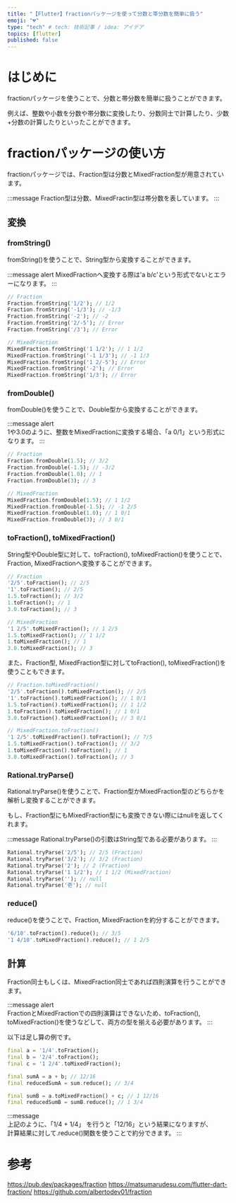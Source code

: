 ```yaml
---
title: "【Flutter】fractionパッケージを使って分数と帯分数を簡単に扱う"
emoji: "💔"
type: "tech" # tech: 技術記事 / idea: アイデア
topics: [flutter]
published: false
---
```

# はじめに
fractionパッケージを使うことで、分数と帯分数を簡単に扱うことができます。  

例えば、整数や小数を分数や帯分数に変換したり、分数同士で計算したり、少数+分数の計算したりといったことができます。

# fractionパッケージの使い方
fractionパッケージでは、Fraction型は分数とMixedFraction型が用意されています。  

:::message
Fraction型は分数、MixedFractin型は帯分数を表しています。
:::

## 変換
### fromString()
fromString()を使うことで、String型から変換することができます。  

:::message alert
MixedFractionへ変換する際は'a b/c'という形式でないとエラーになります。
:::

```dart
// Fraction
Fraction.fromString('1/2'); // 1/2
Fraction.fromString('-1/3'); // -1/3
Fraction.fromString('-2'); // -2
Fraction.fromString('2/-5'); // Error
Fraction.fromString('/3'); // Error

// MixedFraction
MixedFraction.fromString('1 1/2'); // 1 1/2
MixedFraction.fromString('-1 1/3'); // -1 1/3
MixedFraction.fromString('1 2/-5'); // Error
MixedFraction.fromString('-2'); // Error
MixedFraction.fromString('1/3'); // Error
```

### fromDouble()
fromDouble()を使うことで、Double型から変換することができます。

:::message alert  
1や3.0のように、整数をMixedFractionに変換する場合、「a 0/1」という形式になります。
:::

```dart
// Fraction
Fraction.fromDouble(1.5); // 3/2
Fraction.fromDouble(-1.5); // -3/2
Fraction.fromDouble(1.0); // 1
Fraction.fromDouble(3); // 3

// MixedFraction
MixedFraction.fromDouble(1.5); // 1 1/2
MixedFraction.fromDouble(-1.5); // -1 2/5
MixedFraction.fromDouble(1.0); // 1 0/1
MixedFraction.fromDouble(3); // 3 0/1
```

### toFraction(), toMixedFraction()
String型やDouble型に対して、toFraction(), toMixedFraction()を使うことで、Fraction, MixedFractionへ変換することができます。

```dart
// Fraction
'2/5'.toFraction(); // 2/5
'1'.toFraction(); // 2/5
1.5.toFraction(); // 3/2
1.toFraction(); // 1
3.0.toFraction(); // 3

// MixedFraction
'1 2/5'.toMixedFraction(); // 1 2/5
1.5.toMixedFraction(); // 1 1/2
1.toMixedFraction(); // 1
3.0.toMixedFraction(); // 3
```

また、Fraction型, MixedFraction型に対してtoFraction(), toMixedFraction()を使うこともできます。

```dart
// Fraction.toMixedFraction()
'2/5'.toFraction().toMixedFraction(); // 2/5
'1'.toFraction().toMixedFraction(); // 1 0/1
1.5.toFraction().toMixedFraction(); // 1 1/2
1.toFraction().toMixedFraction(); // 1 0/1
3.0.toFraction().toMixedFraction(); // 3 0/1

// MixedFraction.toFraction()
'1 2/5'.toMixedFraction().toFraction(); // 7/5
1.5.toMixedFraction().toFraction(); // 3/2
1.toMixedFraction().toFraction(); // 1
3.0.toMixedFraction().toFraction(); // 3
```

### Rational.tryParse()
Rational.tryParse()を使うことで、Fraction型かMixedFraction型のどちらかを解析し変換することができます。  

もし、Fraction型にもMixedFraction型にも変換できない際にはnullを返してくれます。

:::message 
Rational.tryParse()の引数はString型である必要があります。
:::

```dart
Rational.tryParse('2/5'); // 2/5 (Fraction)
Rational.tryParse('3/2'); // 3/2 (Fraction)
Rational.tryParse('2'); // 2 (Fraction)
Rational.tryParse('1 1/2'); // 1 1/2 (MixedFraction)
Rational.tryParse(''); // null
Rational.tryParse('壱'); // null
```

### reduce()
reduce()を使うことで、Fraction, MixedFractionを約分することができます。

```dart
'6/10'.toFraction().reduce(); // 3/5
'1 4/10'.toMixedFraction().reduce(); // 1 2/5
```

## 計算
Fraction同士もしくは、MixedFraction同士であれば四則演算を行うことができます。  

:::message alert  
FractionとMixedFractionでの四則演算はできないため、toFraction(), toMixedFraction()を使うなどして、両方の型を揃える必要があります。
:::

以下は足し算の例です。

```dart
final a = '1/4'.toFraction();
final b = '2/4'.toFraction();
final c = '1 2/4'.toMixedFraction();

final sumA = a + b; // 12/16
final reducedSumA = sum.reduce(); // 3/4

final sumB = a.toMixedFraction() + c; // 1 12/16
final reducedSumB = sumB.reduce(); // 1 3/4
```

:::message  
上記のように、「1/4 + 1/4」 を行うと「12/16」という結果になりますが、  
計算結果に対して.reduce()関数を使うことで約分できます。
:::

# 参考
https://pub.dev/packages/fraction
https://matsumarudesu.com/flutter-dart-fraction/
https://github.com/albertodev01/fraction